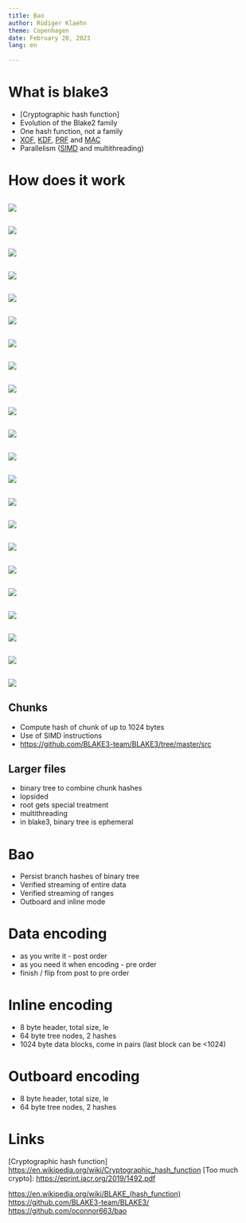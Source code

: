 ```yaml
---
title: Bao
author: Rüdiger Klaehn
theme: Copenhagen
date: February 20, 2023
lang: en
  
---
```


# What is blake3

- [Cryptographic hash function]
- Evolution of the Blake2 family
- One hash function, not a family
- [XOF], [KDF], [PRF] and [MAC]
- Parallelism ([SIMD] and multithreading)

# How does it work

##
![](img/blake-tree-0.svg)

##
![](img/blake-tree-1.svg)

##
![](img/blake-tree-2.svg)

##
![](img/blake-tree-3.svg)

##
![](img/blake-tree-4.svg)

##
![](img/blake-tree-5.svg)

##
![](img/blake-tree-6.svg)

##
![](img/blake-tree-7.svg)

##
![](img/blake-tree-8.svg)

##
![](img/blake-tree-9.svg)

##
![](img/blake-tree-10.svg)

##
![](img/blake-tree-11.svg)

##
![](img/blake-tree-12.svg)

##
![](img/blake-tree-13.svg)

##
![](img/blake-tree-14.svg)

##
![](img/blake-tree-15.svg)

##
![](img/blake-tree-16.svg)

##
![](img/blake-tree-17.svg)

##
![](img/blake-tree-18.svg)

##
![](img/blake-tree-19.svg)

##
![](img/blake-tree-20.svg)

##
![](img/blake-tree-21.svg)

## Chunks

- Compute hash of chunk of up to 1024 bytes
- Use of SIMD instructions
- https://github.com/BLAKE3-team/BLAKE3/tree/master/src

## Larger files

- binary tree to combine chunk hashes
- lopsided
- root gets special treatment
- multithreading
- in blake3, binary tree is ephemeral

# Bao

- Persist branch hashes of binary tree
- Verified streaming of entire data
- Verified streaming of ranges
- Outboard and inline mode

# Data encoding

- as you write it - post order
- as you need it when encoding - pre order
- finish / flip from post to pre order

# Inline encoding

- 8 byte header, total size, le
- 64 byte tree nodes, 2 hashes
- 1024 byte data blocks, come in pairs
  (last block can be <1024)

# Outboard encoding

- 8 byte header, total size, le
- 64 byte tree nodes, 2 hashes

# Links

[Blake3 spec]: https://github.com/BLAKE3-team/BLAKE3-specs/blob/master/blake3.pdf
[XOF]: https://en.wikipedia.org/wiki/Category:Extendable-output_functions
[KDF]: https://en.wikipedia.org/wiki/Key_derivation_function
[PRF]: https://en.wikipedia.org/wiki/Pseudorandom_function_family
[MAC]: https://en.wikipedia.org/wiki/HMAC
[SIMD]: https://en.wikipedia.org/wiki/Single_instruction,_multiple_data
[Cryptographic hash function] https://en.wikipedia.org/wiki/Cryptographic_hash_function
[Too much crypto]: https://eprint.iacr.org/2019/1492.pdf

https://en.wikipedia.org/wiki/BLAKE_(hash_function)
https://github.com/BLAKE3-team/BLAKE3/
https://github.com/oconnor663/bao
